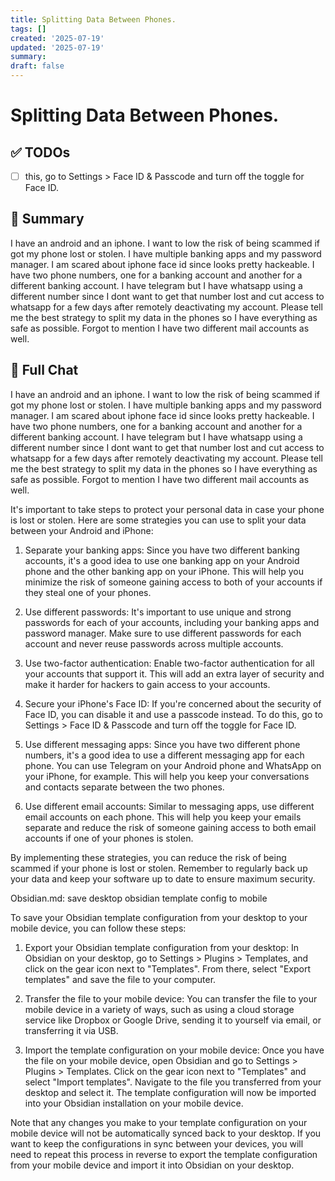 ```yaml
---
title: Splitting Data Between Phones.
tags: []
created: '2025-07-19'
updated: '2025-07-19'
summary:
draft: false
---
```


# Splitting Data Between Phones.

## ✅ TODOs
- [ ] this, go to Settings > Face ID & Passcode and turn off the toggle for Face ID.

## 📌 Summary
I have an android and an iphone. I want to low the risk of being scammed if got my phone lost or stolen. I have multiple banking apps and my password manager. I am scared about iphone face id since looks pretty hackeable. I have two phone numbers, one for a banking account and another for a different banking account. I have telegram but I have whatsapp using a different number since I dont want to get that number lost and cut access to whatsapp for a few days after remotely deactivating my account. Please tell me the best strategy to split my data in the phones so I have everything as safe as possible. Forgot to mention I have two different mail accounts as well.

## 🧠 Full Chat


I have an android and an iphone. I want to low the risk of being scammed if got my phone lost or stolen. I have multiple banking apps and my password manager. I am scared about iphone face id since looks pretty hackeable. I have two phone numbers, one for a banking account and another for a different banking account. I have telegram but I have whatsapp using a different number since I dont want to get that number lost and cut access to whatsapp for a few days after remotely deactivating my account. Please tell me the best strategy to split my data in the phones so I have everything as safe as possible. Forgot to mention I have two different mail accounts as well.



It's important to take steps to protect your personal data in case your phone is lost or stolen. Here are some strategies you can use to split your data between your Android and iPhone:

1. Separate your banking apps: Since you have two different banking accounts, it's a good idea to use one banking app on your Android phone and the other banking app on your iPhone. This will help you minimize the risk of someone gaining access to both of your accounts if they steal one of your phones.

2. Use different passwords: It's important to use unique and strong passwords for each of your accounts, including your banking apps and password manager. Make sure to use different passwords for each account and never reuse passwords across multiple accounts.

3. Use two-factor authentication: Enable two-factor authentication for all your accounts that support it. This will add an extra layer of security and make it harder for hackers to gain access to your accounts.

4. Secure your iPhone's Face ID: If you're concerned about the security of Face ID, you can disable it and use a passcode instead. To do this, go to Settings > Face ID & Passcode and turn off the toggle for Face ID.

5. Use different messaging apps: Since you have two different phone numbers, it's a good idea to use a different messaging app for each phone. You can use Telegram on your Android phone and WhatsApp on your iPhone, for example. This will help you keep your conversations and contacts separate between the two phones.

6. Use different email accounts: Similar to messaging apps, use different email accounts on each phone. This will help you keep your emails separate and reduce the risk of someone gaining access to both email accounts if one of your phones is stolen.

By implementing these strategies, you can reduce the risk of being scammed if your phone is lost or stolen. Remember to regularly back up your data and keep your software up to date to ensure maximum security.

Obsidian.md: save desktop obsidian template config to mobile

To save your Obsidian template configuration from your desktop to your mobile device, you can follow these steps:

1. Export your Obsidian template configuration from your desktop: In Obsidian on your desktop, go to Settings > Plugins > Templates, and click on the gear icon next to "Templates". From there, select "Export templates" and save the file to your computer.

2. Transfer the file to your mobile device: You can transfer the file to your mobile device in a variety of ways, such as using a cloud storage service like Dropbox or Google Drive, sending it to yourself via email, or transferring it via USB.

3. Import the template configuration on your mobile device: Once you have the file on your mobile device, open Obsidian and go to Settings > Plugins > Templates. Click on the gear icon next to "Templates" and select "Import templates". Navigate to the file you transferred from your desktop and select it. The template configuration will now be imported into your Obsidian installation on your mobile device.

Note that any changes you make to your template configuration on your mobile device will not be automatically synced back to your desktop. If you want to keep the configurations in sync between your devices, you will need to repeat this process in reverse to export the template configuration from your mobile device and import it into Obsidian on your desktop.